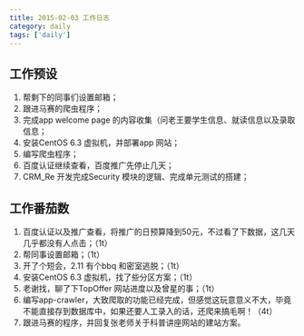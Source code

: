 ```yaml
---
title: 2015-02-03 工作日志
category: daily
tags: ['daily']
---
```


## 工作预设
1. 帮剩下的同事们设置邮箱；
2. 跟进马赛的爬虫程序；
3. 完成app welcome page 的内容收集（问老王要学生信息、就读信息以及录取信息；
4. 安装CentOS 6.3 虚拟机，并部署app 网站；
5. 编写爬虫程序；
6. 百度认证继续查看，百度推广先停止几天；
7. CRM_Re 开发完成Security 模块的逻辑、完成单元测试的搭建；


## 工作番茄数
1. 百度认证以及推广查看，将推广的日预算降到50元，不过看了下数据，这几天几乎都没有人点击；（1t）
2. 帮同事设置邮箱；（1t）
3. 开了个短会，2.11 有个bbq 和密室逃脱；（1t）
4. 安装CentOS 6.3 虚拟机，找了些分区方案；（1t）
5. 老谢找，聊了下TopOffer 网站进度以及曾星的事；（1t）
6. 编写app-crawler，大致爬取的功能已经完成，但感觉这玩意意义不大，毕竟不能直接存到数据库中，如果还要人工录入的话，还爬来搞毛啊！（4t）
7. 跟进马赛的程序，并回复张老师关于科普讲座网站的建站方案。